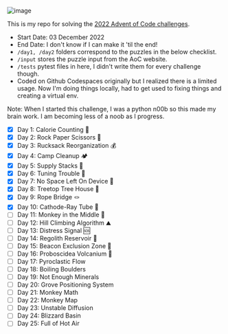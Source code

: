 ![image](https://user-images.githubusercontent.com/4522927/205472301-8934640a-2807-4af2-b3a7-9f442969d427.png)

This is my repo for solving the [2022 Advent of Code challenges](https://adventofcode.com/2022/).

- Start Date: 03 December 2022
- End Date: I don't know if I can make it 'til the end!
- `/day1, /day2` folders correspond to the puzzles in the below checklist.
- `/input` stores the puzzle input from the AoC website.
- `/tests` pytest files in here, I didn't write them for every challenge though.
- Coded on Github Codespaces originally but I realized there is a limited usage. Now I'm doing things locally, had to get used to fixing things and creating a virtual env.

Note: When I started this challenge, I was a python n00b so this made my brain work. I am becoming less of a noob as I progress.

- [x] Day 1: Calorie Counting 🍔
- [x] Day 2: Rock Paper Scissors 👊
- [x] Day 3: Rucksack Reorganization 💰
- [x] Day 4: Camp Cleanup 🏕️
- [x] Day 5: Supply Stacks 🍫
- [x] Day 6: Tuning Trouble 🤖
- [x] Day 7: No Space Left On Device 💾
- [x] Day 8: Treetop Tree House 🌲
- [x] Day 9: Rope Bridge 🪢
- [x] Day 10: Cathode-Ray Tube 📱
- [ ] Day 11: Monkey in the Middle 🐒
- [ ] Day 12: Hill Climbing Algorithm ⛰️
- [ ] Day 13: Distress Signal 🆘
- [ ] Day 14: Regolith Reservoir 🌊
- [ ] Day 15: Beacon Exclusion Zone 🚨
- [ ] Day 16: Proboscidea Volcanium 🌋
- [ ] Day 17: Pyroclastic Flow
- [ ] Day 18: Boiling Boulders
- [ ] Day 19: Not Enough Minerals
- [ ] Day 20: Grove Positioning System
- [ ] Day 21: Monkey Math
- [ ] Day 22: Monkey Map
- [ ] Day 23: Unstable Diffusion
- [ ] Day 24: Blizzard Basin
- [ ] Day 25: Full of Hot Air
